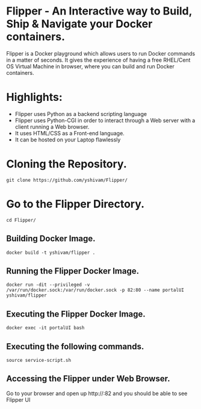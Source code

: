 # Flipper - An Interactive way to Build, Ship & Navigate your Docker containers. 

Flipper is a Docker playground which allows users to run Docker commands in a matter of seconds. It gives the experience of having a free RHEL/Cent OS Virtual Machine in browser, where you can build and run Docker containers.

# Highlights:

- Flipper uses Python as a backend scripting language
- Flipper uses Python-CGI in order to interact through a Web server with a client running a Web browser.
- It uses HTML/CSS as a Front-end language.
- It can be hosted on your Laptop flawlessly

# Cloning the Repository.

```
git clone https://github.com/yshivam/Flipper/
```

# Go to the Flipper Directory.

```
cd Flipper/
```

## Building Docker Image.

```
docker build -t yshivam/flipper .
```

## Running the Flipper Docker Image.

```
docker run -dit --privileged -v /var/run/docker.sock:/var/run/docker.sock -p 82:80 --name portalUI yshivam/flipper
```

## Executing the Flipper Docker Image.
```
docker exec -it portalUI bash
```

## Executing the following commands.
```
source service-script.sh
```

## Accessing the Flipper under Web Browser.

Go to your browser and open up http://<IP>:82 and you should be able to see Flipper UI
